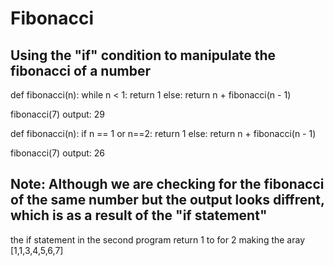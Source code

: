 # Fibonacci
## Using the "if" condition to manipulate the fibonacci of a number

def fibonacci(n):
    while n < 1:
        return 1
    else:
        return n + fibonacci(n - 1) 

fibonacci(7)
output: 29

def fibonacci(n):
  if n == 1 or n==2:
    return 1
  else:
    return n + fibonacci(n - 1) 

fibonacci(7)
output: 26
## Note: Although we are checking for the fibonacci of the same number but the output looks diffrent, which is as a result of the "if statement"
the if statement in the second program return 1 to for 2 making the aray [1,1,3,4,5,6,7]
